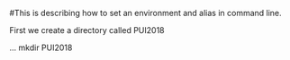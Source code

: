 #This is describing
how to set an environment and alias in command line.




First we create a directory called PUI2018


...
mkdir PUI2018